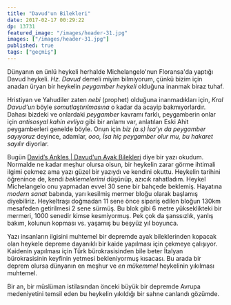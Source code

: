 ```yaml
---
title: "Davud'un Bilekleri"
date: 2017-02-17 00:29:22
dp: 13731
featured_image: "/images/header-31.jpg"
images: ["/images/header-31.jpg"]
published: true
tags: ["geçmiş"]
---
```




Dünyanın en ünlü heykeli herhalde Michelangelo'nun Floransa'da yaptığı Davud
heykeli. *Hz. Davud* demeli miyim bilmiyorum, çünkü bizim için anadan üryan bir
heykelin *peygamber heykeli* olduğuna inanmak biraz tuhaf.

Hristiyan ve Yahudiler zaten *nebi* (prophet) olduğuna inanmadıkları için, *Kral
Davud'un* böyle *somutlaştırılmasına* o kadar da acayip bakmıyorlardır. Dahası
bizdeki ve onlardaki *peygamber* kavramı farklı, peygamberin onlar için
*antisosyal kahin evliya* gibi bir anlamı var, anlatılan Eski Ahit peygamberleri
genelde böyle. Onun için *biz (a.s) İsa'yı da peygamber sayıyoruz* deyince,
adamlar, *ooo, İsa hiç peygamber olur mu, bu hakaret sayılır* diyorlar.

Bugün [David’s Ankles | Davud'un Ayak Bilekleri](http://ift.tt/2byFj9G) diye bir
yazı okudum. Normalde ne kadar meşhur olursa olsun, bir heykelin zarar görme
ihtimali ilgimi çekmez ama yazı güzel bir yazıydı ve kendini okuttu. Heykelin
tarihini öğrenince de, kendi *beklemelerimi* düşünüp, azıcık rahatladım. Heykel
Michelangelo onu yapmadan evvel 30 sene bir bahçede beklemiş. Hayatına *modern
sanat* babında, yarı kesilmiş mermer bloğu olarak başlamış
diyebiliriz. Heykeltraşı doğmadan 11 sene önce sipariş edilen bloğun 130km
mesafeden getirilmesi 2 sene sürmüş. Bu blok gibi 6 metre yükseklikteki bir
mermeri, 1000 senedir kimse kesmiyormuş. Pek çok da şanssızlık, yanlış bakım,
kolunun kopması vs. yaşamış bu beşyüz yıl boyunca. 

Yazı insanların ilgisini muhtemel bir depremde ayak bileklerinden kopacak olan
heykele depreme dayanıklı bir kaide yapılması için çekmeye çalışıyor. Kaidenin
yapılması için Türk bürokrasisinden bile beter İtalyan bürokrasisinin keyfinin
yetmesi bekleniyormuş kısacası. Bu arada bir deprem olursa dünyanın en meşhur ve
*en mükemmel* heykelinin yıkılması muhtemel.

Bir an, bir müslüman istilasından önceki büyük bir depremde Avrupa medeniyetini
temsil eden bu heykelin yıkıldığı bir sahne canlandı gözümde. 


